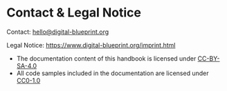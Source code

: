 # Contact & Legal Notice

Contact: hello@digital-blueprint.org

Legal Notice: https://www.digital-blueprint.org/imprint.html

* The documentation content of this handbook is licensed under [CC-BY-SA-4.0](https://spdx.org/licenses/CC-BY-SA-4.0.html)
* All code samples included in the documentation are licensed under [CC0-1.0](https://spdx.org/licenses/CC0-1.0.html)
